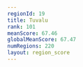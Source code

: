 ```yaml
---
regionId: 19
title: Tuvalu
rank: 101
meanScore: 67.46
globalMeanScore: 67.47
numRegions: 220
layout: region_score
---
```


